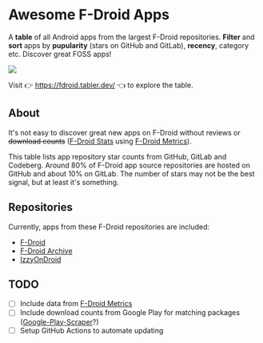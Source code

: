 # Awesome F-Droid Apps

A **table** of all Android apps from the largest F-Droid repositories. **Filter** and **sort** apps by **pupularity** (stars on GitHub and GitLab), **recency**, category etc. Discover great FOSS apps!

[<img src="https://github.com/user-attachments/assets/02dd4059-6551-483f-a7bd-20d7fe3eb0e4">](https://fdroid.tabler.dev/)

Visit 👉 https://fdroid.tabler.dev/ 👈 to explore the table.

## About

It's not easy to discover great new apps on F-Droid without reviews or ~~download counts~~ ([F-Droid Stats](https://divested.dev/pages/fdroid_stats) using [F-Droid Metrics](https://f-droid.org/2021/03/01/fdroid-metrics-and-clean-insights.html)).

This table lists app repository star counts from GitHub, GitLab and Codeberg. Around 80% of F-Droid app source repositories are hosted on GitHub and about 10% on GitLab. The number of stars may not be the best signal, but at least it's something.

## Repositories

Currently, apps from these F-Droid repositories are included:

* [F-Droid](https://f-droid.org/repo)
* [F-Droid Archive](https://f-droid.org/archive)
* [IzzyOnDroid](https://apt.izzysoft.de/fdroid/repo)

## TODO

- [ ] Include data from [F-Droid Metrics](https://f-droid.org/2021/03/01/fdroid-metrics-and-clean-insights.html)
- [ ] Include download counts from Google Play for matching packages ([Google-Play-Scraper](https://github.com/JoMingyu/google-play-scraper)?)
- [ ] Setup GitHub Actions to automate updating
